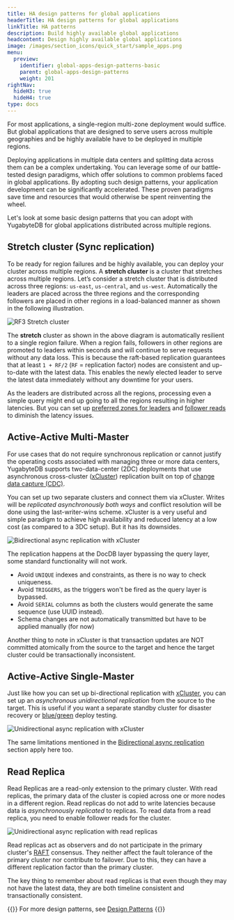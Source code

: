 ```yaml
---
title: HA design patterns for global applications
headerTitle: HA design patterns for global applications
linkTitle: HA patterns
description: Build highly available global applications
headcontent: Design highly available global applications
image: /images/section_icons/quick_start/sample_apps.png
menu:
  preview:
    identifier: global-apps-design-patterns-basic
    parent: global-apps-design-patterns
    weight: 201
rightNav:
  hideH3: true
  hideH4: true
type: docs
---
```

<!--
Stretch cluster with sync replication
Unidirectional async replication (transaction and non-transactional)
Bidirectional async replication
Read replicas
-->

For most applications, a single-region multi-zone deployment would suffice. But global applications that are designed to serve users across multiple geographies and be highly available have to be deployed in multiple regions.

Deploying applications in multiple data centers and splitting data across them can be a complex undertaking. You can leverage some of our battle-tested design paradigms, which offer solutions to common problems faced in global applications. By adopting such design patterns, your application development can be significantly accelerated. These proven paradigms save time and resources that would otherwise be spent reinventing the wheel.

Let's look at some basic design patterns that you can adopt with YugabyteDB for global applications distributed across multiple regions.

## Stretch cluster (Sync replication)

To be ready for region failures and be highly available, you can deploy your cluster across multiple regions. A **stretch cluster** is a cluster that stretches across multiple regions. Let’s consider a stretch cluster that is distributed across three regions: `us-east`, `us-central`, and `us-west`. Automatically the leaders are placed across the three regions and the corresponding followers are placed in other regions in a load-balanced manner as shown in the following illustration.

![RF3 Stretch cluster](/images/develop/global-apps/rf3-stretch.png)

The **stretch** cluster as shown in the above diagram is automatically resilient to a single region failure. When a region fails, followers in other regions are promoted to leaders within seconds and will continue to serve requests without any data loss. This is because the raft-based replication guarantees that at least `1 + RF/2` (`RF` = replication factor) nodes are consistent and up-to-date with the latest data. This enables the newly elected leader to serve the latest data immediately without any downtime for your users.

As the leaders are distributed across all the regions, processing even a simple query might end up going to all the regions resulting in higher latencies. But you can set up [preferred zones for leaders](../global-performance#reducing-latency-with-preferred-leaders) and [follower reads](../global-performance#reducing-read-latency-with-follower-reads) to diminish the latency issues.

## Active-Active Multi-Master

For use cases that do not require synchronous replication or cannot justify the operating costs associated with managing three or more data centers, YugabyteDB supports two-data-center (2DC) deployments that use asynchronous cross-cluster ([xCluster](../../../architecture/docdb-replication/async-replication)) replication built on top of [change data capture (CDC)](../../../architecture/docdb-replication/change-data-capture).

You can set up two separate clusters and connect them via xCluster. Writes will be _replicated asynchronously both ways_ and conflict resolution will be done using the last-writer-wins scheme. xCluster is a very useful and simple paradigm to achieve high availability and reduced latency at a low cost (as compared to a 3DC setup). But it has its downsides.

![Bidirectional async replication with xCluster](/images/develop/global-apps/xcluster-twoway.png)

The replication happens at the DocDB layer bypassing the query layer, some standard functionality will not work.

- Avoid `UNIQUE` indexes and constraints, as there is no way to check uniqueness.
- Avoid `TRIGGERS`, as the triggers won't be fired as the query layer is bypassed.
- Avoid `SERIAL` columns as both the clusters would generate the same sequence (use UUID instead).
- Schema changes are not automatically transmitted but have to be applied manually (for now)

Another thing to note in xCluster is that transaction updates are NOT committed atomically from the source to the target and hence the target cluster could be transactionally inconsistent.

## Active-Active Single-Master

Just like how you can set up bi-directional replication with [xCluster](../../../architecture/docdb-replication/async-replication), you can set up an _asynchronous unidirectional replication_ from the source to the target. This is useful if you want a separate standby cluster for disaster recovery or [blue/green](https://en.wikipedia.org/wiki/Blue-green_deployment) deploy testing.

![Unidirectional async replication with xCluster](/images/develop/global-apps/xcluster-oneway.png)

The same limitations mentioned in the [Bidirectional async replication](#bidirectional-async-replication-with-xcluster) section apply here too.

## Read Replica

Read Replicas are a read-only extension to the primary cluster. With read replicas, the primary data of the cluster is copied across one or more nodes in a different region. Read replicas do not add to write latencies because data is _asynchronously replicated_ to replicas. To read data from a read replica, you need to enable follower reads for the cluster.

![Unidirectional async replication with read replicas](/images/develop/global-apps/read-replica.png)

Read replicas act as observers and do not participate in the primary cluster's [RAFT](../../../architecture/docdb-replication/replication) consensus. They neither affect the fault tolerance of the primary cluster nor contribute to failover. Due to this, they can have a different replication factor than the primary cluster.

The key thing to remember about read replicas is that even though they may not have the latest data, they are both timeline consistent and transactionally consistent.

{{<tip>}}
For more design patterns, see  [Design Patterns](../../../../explore/transactions/isolation-levels/)
{{</tip>}}

